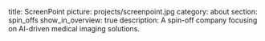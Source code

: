 title: ScreenPoint
picture: projects/screenpoint.jpg
category: about
section: spin_offs
show_in_overview: true
description: A spin-off company focusing on AI-driven medical imaging solutions.